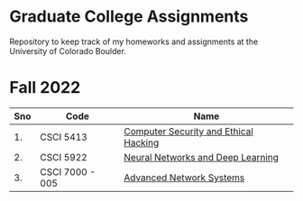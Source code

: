 # Graduate College Assignments

Repository to keep track of my homeworks and assignments at the University of Colorado Boulder.

# Fall 2022

| Sno | Code            | Name                                                                   |
| --- | --------------- | ---------------------------------------------------------------------- |
| 1.  | CSCI 5413       | [Computer Security and Ethical Hacking](fall_2022/csci_5413/README.md) |
| 2.  | CSCI 5922       | [Neural Networks and Deep Learning](fall_2022/csci_5922/README.md)     |
| 3.  | CSCI 7000 - 005 | [Advanced Network Systems](fall_2022/csci_7000_005/README.md)          |
